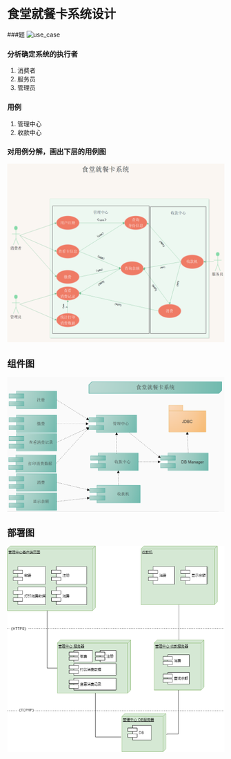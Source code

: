# 食堂就餐卡系统设计

###题
![use_case](theme.png)

### 分析确定系统的执行者

1. 消费者
2. 服务员
3. 管理员

### 用例

1. 管理中心
2. 收款中心

### 对用例分解，画出下层的用例图

![use_case](use_case.PNG)

## 组件图

![component](component.png)

## 部署图

![deployment](deployment.png)